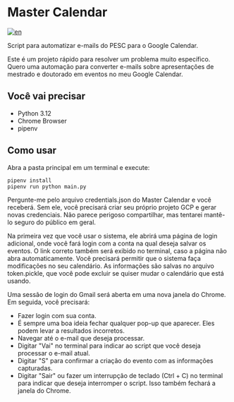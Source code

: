 # Master Calendar
[![en](https://img.shields.io/badge/lang-en-red.svg)](https://github.com/RafaDdS/MasterCalendar/blob/main/README.md)

Script para automatizar e-mails do PESC para o Google Calendar.

Este é um projeto rápido para resolver um problema muito específico. Quero uma automação para converter e-mails sobre apresentações de mestrado e doutorado em eventos no meu Google Calendar.

## Você vai precisar
- Python 3.12
- Chrome Browser
- pipenv

## Como usar
Abra a pasta principal em um terminal e execute:
```
pipenv install
pipenv run python main.py
```
Pergunte-me pelo arquivo credentials.json do Master Calendar e você receberá. Sem ele, você precisará criar seu próprio projeto GCP e gerar novas credenciais. Não parece perigoso compartilhar, mas tentarei mantê-lo seguro do público em geral.

Na primeira vez que você usar o sistema, ele abrirá uma página de login adicional, onde você fará login com a conta na qual deseja salvar os eventos. O link correto também será exibido no terminal, caso a página não abra automaticamente. Você precisará permitir que o sistema faça modificações no seu calendário. As informações são salvas no arquivo token.pickle, que você pode excluir se quiser mudar o calendário que está usando.

Uma sessão de login do Gmail será aberta em uma nova janela do Chrome. Em seguida, você precisará:

- Fazer login com sua conta.
- É sempre uma boa ideia fechar qualquer pop-up que aparecer. Eles podem levar a resultados incorretos.
- Navegar até o e-mail que deseja processar.
- Digitar "Vai" no terminal para indicar ao script que você deseja processar o e-mail atual.
- Digitar "S" para confirmar a criação do evento com as informações capturadas.
- Digitar "Sair" ou fazer um interrupção de teclado (Ctrl + C) no terminal para indicar que deseja interromper o script. Isso também fechará a janela do Chrome.